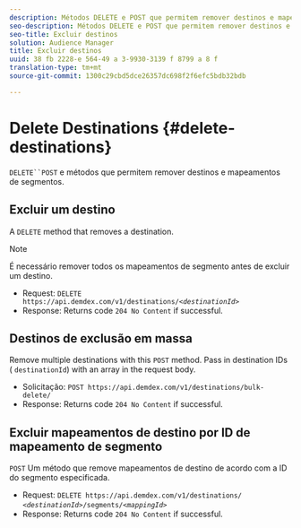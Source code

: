 ```yaml
---
description: Métodos DELETE e POST que permitem remover destinos e mapeamentos de segmentos.
seo-description: Métodos DELETE e POST que permitem remover destinos e mapeamentos de segmentos.
seo-title: Excluir destinos
solution: Audience Manager
title: Excluir destinos
uuid: 38 fb 2228-e 564-49 a 3-9930-3139 f 8799 a 8 f
translation-type: tm+mt
source-git-commit: 1300c29cbd5dce26357dc698f2f6efc5bdb32bdb

---
```



# Delete Destinations {#delete-destinations}

`DELETE``POST` e métodos que permitem remover destinos e mapeamentos de segmentos.

<!-- r_delete_destinations_all.xml -->

## Excluir um destino

A `DELETE` method that removes a destination.

>[!NOTE]
>
>É necessário remover todos os mapeamentos de segmento antes de excluir um destino.

* Request: `DELETE https://api.demdex.com/v1/destinations/`*`<destinationId>`*
* Response: Returns code `204 No Content` if successful.

## Destinos de exclusão em massa

Remove multiple destinations with this `POST` method. Pass in destination IDs ( `destinationId`) with an array in the request body.

* Solicitação: `POST https://api.demdex.com/v1/destinations/bulk-delete/`
* Response: Returns code `204 No Content` if successful.

## Excluir mapeamentos de destino por ID de mapeamento de segmento

`POST` Um método que remove mapeamentos de destino de acordo com a ID do segmento especificada.

* Request: `DELETE https://api.demdex.com/v1/destinations/` *`<destinationId>`*`/segments/`*`<mappingId>`*
* Response: Returns code `204 No Content` if successful.